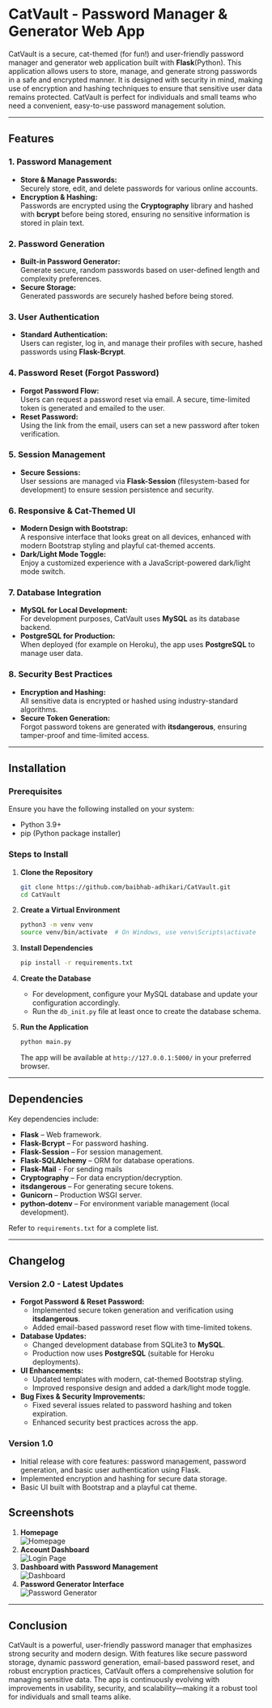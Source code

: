 

# CatVault - Password Manager & Generator Web App

CatVault is a secure, cat-themed (for fun!) and user-friendly password manager and generator web application built with **Flask**(Python). This application allows users to store, manage, and generate strong passwords in a safe and encrypted manner. It is designed with security in mind, making use of encryption and hashing techniques to ensure that sensitive user data remains protected. CatVault is perfect for individuals and small teams who need a convenient, easy-to-use password management solution.

---

## Features

### 1. **Password Management**
- **Store & Manage Passwords:**  
  Securely store, edit, and delete passwords for various online accounts.
- **Encryption & Hashing:**  
  Passwords are encrypted using the **Cryptography** library and hashed with **bcrypt** before being stored, ensuring no sensitive information is stored in plain text.

### 2. **Password Generation**
- **Built-in Password Generator:**  
  Generate secure, random passwords based on user-defined length and complexity preferences.
- **Secure Storage:**  
  Generated passwords are securely hashed before being stored.

### 3. **User Authentication**
- **Standard Authentication:**  
  Users can register, log in, and manage their profiles with secure, hashed passwords using **Flask-Bcrypt**.
  
### 4. **Password Reset (Forgot Password)**
- **Forgot Password Flow:**  
  Users can request a password reset via email. A secure, time-limited token is generated and emailed to the user.
- **Reset Password:**  
  Using the link from the email, users can set a new password after token verification.

### 5. **Session Management**
- **Secure Sessions:**  
  User sessions are managed via **Flask-Session** (filesystem-based for development) to ensure session persistence and security.

### 6. **Responsive & Cat-Themed UI**
- **Modern Design with Bootstrap:**  
  A responsive interface that looks great on all devices, enhanced with modern Bootstrap styling and playful cat-themed accents.
- **Dark/Light Mode Toggle:**  
  Enjoy a customized experience with a JavaScript-powered dark/light mode switch.

### 7. **Database Integration**
- **MySQL for Local Development:**  
  For development purposes, CatVault uses **MySQL** as its database backend.
- **PostgreSQL for Production:**  
  When deployed (for example on Heroku), the app uses **PostgreSQL** to manage user data.

### 8. **Security Best Practices**
- **Encryption and Hashing:**  
  All sensitive data is encrypted or hashed using industry-standard algorithms.
- **Secure Token Generation:**  
  Forgot password tokens are generated with **itsdangerous**, ensuring tamper-proof and time-limited access.

---

## Installation

### Prerequisites
Ensure you have the following installed on your system:
- Python 3.9+
- pip (Python package installer)

### Steps to Install

1. **Clone the Repository**
   ```bash
   git clone https://github.com/baibhab-adhikari/CatVault.git
   cd CatVault
   ```

2. **Create a Virtual Environment**
   ```bash
   python3 -m venv venv
   source venv/bin/activate  # On Windows, use venv\Scripts\activate
   ```

3. **Install Dependencies**
   ```bash
   pip install -r requirements.txt
   ```

4. **Create the Database**
   - For development, configure your MySQL database and update your configuration accordingly.
   - Run the `db_init.py` file at least once to create the database schema.

5. **Run the Application**
   ```bash
   python main.py
   ```
   The app will be available at `http://127.0.0.1:5000/` in your preferred browser.

---

## Dependencies

Key dependencies include:
- **Flask** – Web framework.
- **Flask-Bcrypt** – For password hashing.
- **Flask-Session** – For session management.
- **Flask-SQLAlchemy** – ORM for database operations.
- **Flask-Mail** - For sending mails
- **Cryptography** – For data encryption/decryption.
- **itsdangerous** – For generating secure tokens.
- **Gunicorn** – Production WSGI server.
- **python-dotenv** – For environment variable management (local development).

Refer to `requirements.txt` for a complete list.

---

## Changelog

### **Version 2.0 - Latest Updates**
- **Forgot Password & Reset Password:**
  - Implemented secure token generation and verification using **itsdangerous**.
  - Added email-based password reset flow with time-limited tokens.
- **Database Updates:**
  - Changed development database from SQLite3 to **MySQL**.
  - Production now uses **PostgreSQL** (suitable for Heroku deployments).
- **UI Enhancements:**
  - Updated templates with modern, cat-themed Bootstrap styling.
  - Improved responsive design and added a dark/light mode toggle.
- **Bug Fixes & Security Improvements:**
  - Fixed several issues related to password hashing and token expiration.
  - Enhanced security best practices across the app.

### **Version 1.0**
- Initial release with core features: password management, password generation, and basic user authentication using Flask.
- Implemented encryption and hashing for secure data storage.
- Basic UI built with Bootstrap and a playful cat theme.



## Screenshots


1. **Homepage**  
   ![Homepage](/screenshots/home.png)
2. **Account Dashboard**  
   ![Login Page](/screenshots/account.png)
3. **Dashboard with Password Management**  
   ![Dashboard](/screenshots/manager.png)
4. **Password Generator Interface**  
   ![Password Generator](/screenshots/generator.png)


---

## Conclusion

CatVault is a powerful, user-friendly password manager that emphasizes strong security and modern design. With features like secure password storage, dynamic password generation, email-based password reset, and robust encryption practices, CatVault offers a comprehensive solution for managing sensitive data. The app is continuously evolving with improvements in usability, security, and scalability—making it a robust tool for individuals and small teams alike.
